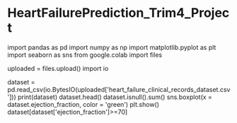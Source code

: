 # HeartFailurePrediction_Trim4_Project
import pandas as pd
import numpy as np
import matplotlib.pyplot as plt
import seaborn as sns
from google.colab import files 
  
  
uploaded = files.upload()
import io 
  
dataset = pd.read_csv(io.BytesIO(uploaded['heart_failure_clinical_records_dataset.csv'])) 
print(dataset)
dataset.head()
dataset.isnull().sum()
sns.boxplot(x = dataset.ejection_fraction, color = 'green')
plt.show()
dataset[dataset['ejection_fraction']>=70]
